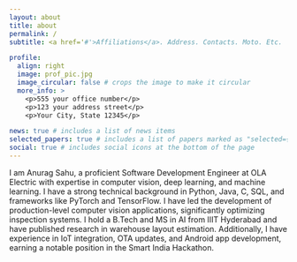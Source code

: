 ```yaml
---
layout: about
title: about
permalink: /
subtitle: <a href='#'>Affiliations</a>. Address. Contacts. Moto. Etc.

profile:
  align: right
  image: prof_pic.jpg
  image_circular: false # crops the image to make it circular
  more_info: >
    <p>555 your office number</p>
    <p>123 your address street</p>
    <p>Your City, State 12345</p>

news: true # includes a list of news items
selected_papers: true # includes a list of papers marked as "selected={true}"
social: true # includes social icons at the bottom of the page
---
```


I am Anurag Sahu, a proficient Software Development Engineer at OLA Electric with expertise in computer vision, deep learning, and machine learning. I have a strong technical background in Python, Java, C, SQL, and frameworks like PyTorch and TensorFlow. I have led the development of production-level computer vision applications, significantly optimizing inspection systems. I hold a B.Tech and MS in AI from IIIT Hyderabad and have published research in warehouse layout estimation. Additionally, I have experience in IoT integration, OTA updates, and Android app development, earning a notable position in the Smart India Hackathon.
